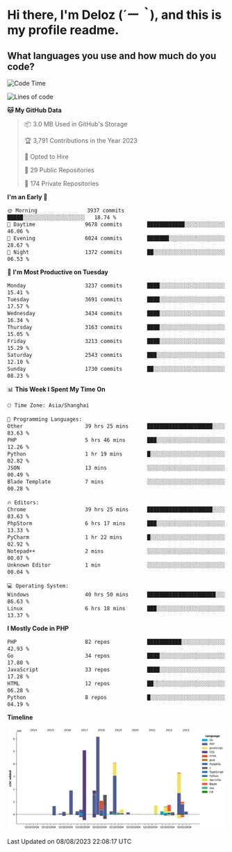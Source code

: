 # **Hi there, I'm Deloz (*´ー｀*), and this is my profile readme.**

## **What languages you use and how much do you code?**

<!--START_SECTION:waka-->
![Code Time](http://img.shields.io/badge/Code%20Time-2%2C080%20hrs%2047%20mins-blue)

![Lines of code](https://img.shields.io/badge/From%20Hello%20World%20I%27ve%20Written-31.5%20million%20lines%20of%20code-blue)

**🐱 My GitHub Data** 

> 📦 3.0 MB Used in GitHub's Storage 
 > 
> 🏆 3,791 Contributions in the Year 2023
 > 
> 💼 Opted to Hire
 > 
> 📜 29 Public Repositories 
 > 
> 🔑 174 Private Repositories 
 > 
**I'm an Early 🐤** 

```text
🌞 Morning                3937 commits        █████░░░░░░░░░░░░░░░░░░░░   18.74 % 
🌆 Daytime                9678 commits        ████████████░░░░░░░░░░░░░   46.06 % 
🌃 Evening                6024 commits        ███████░░░░░░░░░░░░░░░░░░   28.67 % 
🌙 Night                  1372 commits        ██░░░░░░░░░░░░░░░░░░░░░░░   06.53 % 
```
📅 **I'm Most Productive on Tuesday** 

```text
Monday                   3237 commits        ████░░░░░░░░░░░░░░░░░░░░░   15.41 % 
Tuesday                  3691 commits        ████░░░░░░░░░░░░░░░░░░░░░   17.57 % 
Wednesday                3434 commits        ████░░░░░░░░░░░░░░░░░░░░░   16.34 % 
Thursday                 3163 commits        ████░░░░░░░░░░░░░░░░░░░░░   15.05 % 
Friday                   3213 commits        ████░░░░░░░░░░░░░░░░░░░░░   15.29 % 
Saturday                 2543 commits        ███░░░░░░░░░░░░░░░░░░░░░░   12.10 % 
Sunday                   1730 commits        ██░░░░░░░░░░░░░░░░░░░░░░░   08.23 % 
```


📊 **This Week I Spent My Time On** 

```text
🕑︎ Time Zone: Asia/Shanghai

💬 Programming Languages: 
Other                    39 hrs 25 mins      █████████████████████░░░░   83.63 % 
PHP                      5 hrs 46 mins       ███░░░░░░░░░░░░░░░░░░░░░░   12.26 % 
Python                   1 hr 19 mins        █░░░░░░░░░░░░░░░░░░░░░░░░   02.82 % 
JSON                     13 mins             ░░░░░░░░░░░░░░░░░░░░░░░░░   00.49 % 
Blade Template           7 mins              ░░░░░░░░░░░░░░░░░░░░░░░░░   00.28 % 

🔥 Editors: 
Chrome                   39 hrs 25 mins      █████████████████████░░░░   83.63 % 
PhpStorm                 6 hrs 17 mins       ███░░░░░░░░░░░░░░░░░░░░░░   13.33 % 
PyCharm                  1 hr 22 mins        █░░░░░░░░░░░░░░░░░░░░░░░░   02.92 % 
Notepad++                2 mins              ░░░░░░░░░░░░░░░░░░░░░░░░░   00.07 % 
Unknown Editor           1 min               ░░░░░░░░░░░░░░░░░░░░░░░░░   00.04 % 

💻 Operating System: 
Windows                  40 hrs 50 mins      ██████████████████████░░░   86.63 % 
Linux                    6 hrs 18 mins       ███░░░░░░░░░░░░░░░░░░░░░░   13.37 % 
```

**I Mostly Code in PHP** 

```text
PHP                      82 repos            ███████████░░░░░░░░░░░░░░   42.93 % 
Go                       34 repos            ████░░░░░░░░░░░░░░░░░░░░░   17.80 % 
JavaScript               33 repos            ████░░░░░░░░░░░░░░░░░░░░░   17.28 % 
HTML                     12 repos            ██░░░░░░░░░░░░░░░░░░░░░░░   06.28 % 
Python                   8 repos             █░░░░░░░░░░░░░░░░░░░░░░░░   04.19 % 
```



**Timeline**

![Lines of Code chart](https://raw.githubusercontent.com/deloz/deloz/main/assets/bar_graph.png)


 Last Updated on 08/08/2023 22:08:17 UTC
<!--END_SECTION:waka-->
